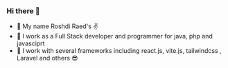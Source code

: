 ### Hi there 👋


- 📃 My name Roshdi Raed's ✌
- 💪 I work as a Full Stack developer and programmer for java, php and javasciprt
- 🔗 I work with several frameworks including react.js, vite.js, tailwindcss , Laravel and others 😎
